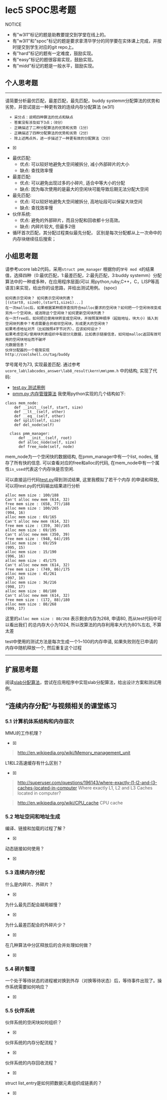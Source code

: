 # lec5 SPOC思考题


NOTICE
- 有"w3l1"标记的题是助教要提交到学堂在线上的。
- 有"w3l1"和"spoc"标记的题是要求拿清华学分的同学要在实体课上完成，并按时提交到学生对应的git repo上。
- 有"hard"标记的题有一定难度，鼓励实现。
- 有"easy"标记的题很容易实现，鼓励实现。
- 有"midd"标记的题是一般水平，鼓励实现。


## 个人思考题
---

请简要分析最优匹配，最差匹配，最先匹配，buddy systemm分配算法的优势和劣势，并尝试提出一种更有效的连续内存分配算法 (w3l1)
```
  + 采分点：说明四种算法的优点和缺点
  - 答案没有涉及如下3点；（0分）
  - 正确描述了二种分配算法的优势和劣势（1分）
  - 正确描述了四种分配算法的优势和劣势（2分）
  - 除上述两点外，进一步描述了一种更有效的分配算法（3分）
 ```
- [x]  

>
* 最优匹配:
  * 优点: 可以较好地避免大空间被拆分, 减小外部碎片的大小
  * 缺点: 查找效率慢
* 最差匹配:
  * 优点: 可以避免出现过多的小碎片, 适合中等大小的分配
  * 缺点: 因为每次使用的是最大的空闲块可能导致后期无法分配大空间
* 最先匹配:
  * 优点: 可以较好地避免大空间被拆分, 高地址段可以保留大块空间
  * 缺点: 查找效率慢
* 伙伴系统:
  * 优点: 避免的外部碎片，而且分配和回收都十分高效。
  * 缺点: 内碎片较大, 但最多2倍
* 循环首次匹配，其分配过程类似最先分配，
区别是每次分配都从上一次命中的内存块继续往后搜索；

## 小组思考题

请参考ucore lab2代码，采用`struct pmm_manager` 根据你的`学号 mod 4`的结果值，选择四种（0:最优匹配，1:最差匹配，2:最先匹配，3:buddy systemm）分配算法中的一种或多种，在应用程序层面(可以 用python,ruby,C++，C，LISP等高语言)来实现，给出你的设思路，并给出测试用例。 (spoc)

```
如何表示空闲块？ 如何表示空闲块列表？
[(start0, size0),(start1,size1)...]
在一次malloc后，如果根据某种顺序查找符合malloc要求的空闲块？如何把一个空闲块改变成另外一个空闲块，或消除这个空闲块？如何更新空闲块列表？
在一次free后，如何把已使用块转变成空闲块，并按照某种顺序（起始地址，块大小）插入到空闲块列表中？考虑需要合并相邻空闲块，形成更大的空闲块？
如果考虑地址对齐（比如按照4字节对齐），应该如何设计？
如果考虑空闲/使用块列表组织中有部分元数据，比如表示链接信息，如何给malloc返回有效可用的空闲块地址而不破坏
元数据信息？
伙伴分配器的一个极简实现
http://coolshell.cn/tag/buddy
```

学号尾号为73, 实现最差匹配.
通过参考 `ucore_lab\labcodes_answer\lab8_result\kern\mm\pmm.h` 中的结构,
实现了代码:
* [test.py 测试用例](./src/03-1-spoc/test.py)
* [pmm.py 内存管理算法](./src/03-1-spoc/pmm.py)
我使用python实现的几个结构如下:

```
class mem_node:
    def __init__(self, start, size)
    def __lt__(self, other)
    def __eq__(self, other)
    def split(self, size)
    def del_node(self)

  class pmm_manager:
      def __init__(self, root)
      def alloc_node(self, size)
      def free_node(self, node)
```
mem_node为一个空闲快的数据结构, 在pmm_manager中有一个list, nodes, 储存了所有快的信息.
可以查看对应的free和alloc的代码, 在mem_node中有一个属性`is_used`代表这个内存块是否空闲.

可以直接运行代码[test.py](./src/03-1-spoc/test.py)得到测试结果, 这里我模拟了若干个内存
的申请和释放, 可以将test.py的代码输出结果进行分析
```
alloc mem size : 100/188
Can't alloc new mem (614, 32)
free mem size : (658, 77)/188
alloc mem size : 100/265
(994, 16)
alloc mem size : 69/165
Can't alloc new mem (614, 32)
free mem size : (359, 30)/165
alloc mem size : 69/195
Can't alloc new mem (350, 39)
free mem size : (948, 64)/195
alloc mem size : 69/259
(995, 15)
alloc mem size : 15/190
(996, 16)
alloc mem size : 45/175
Can't alloc new mem (614, 32)
free mem size : (749, 86)/175
alloc mem size : 45/261
(997, 16)
alloc mem size : 36/216
(998, 17)
alloc mem size : 80/180
Can't alloc new mem (614, 32)
free mem size : (172, 88)/180
alloc mem size : 80/268
(999, 17)
```
这里的`alloc mem size : 80/268` 表示剩余内存为268, 申请80, 而从test代码中可以看出我们
的总内存大小为1024, 所以改算法的内存利用率大约为80%左右, 不算太差

test中使用的测试方法是每次生成一个1~100的内存申请, 如果失败则在已申请的内存中随机释放一个,
然后重复这个过程

---

## 扩展思考题

阅读[slab分配算法](http://en.wikipedia.org/wiki/Slab_allocation)，尝试在应用程序中实现slab分配算法，给出设计方案和测试用例。

## “连续内存分配”与视频相关的课堂练习

### 5.1 计算机体系结构和内存层次
MMU的工作机理？

- [x]  

>  http://en.wikipedia.org/wiki/Memory_management_unit

L1和L2高速缓存有什么区别？

- [x]  

>  http://superuser.com/questions/196143/where-exactly-l1-l2-and-l3-caches-located-in-computer
>  Where exactly L1, L2 and L3 Caches located in computer?

>  http://en.wikipedia.org/wiki/CPU_cache
>  CPU cache

### 5.2 地址空间和地址生成
编译、链接和加载的过程了解？

- [x]  

>  

动态链接如何使用？

- [x]  

>  


### 5.3 连续内存分配
什么是内碎片、外碎片？

- [x]  

>  

为什么最先匹配会越用越慢？

- [x]  

>  

为什么最差匹配会的外碎片少？

- [x]  

>  

在几种算法中分区释放后的合并处理如何做？

- [x]  

>  

### 5.4 碎片整理
一个处于等待状态的进程被对换到外存（对换等待状态）后，等待事件出现了。操作系统需要如何响应？

- [x]  

>  

### 5.5 伙伴系统
伙伴系统的空闲块如何组织？

- [x]  

>  

伙伴系统的内存分配流程？

- [x]  

>  

伙伴系统的内存回收流程？

- [x]  

>  

struct list_entry是如何把数据元素组织成链表的？

- [x]  

>  
